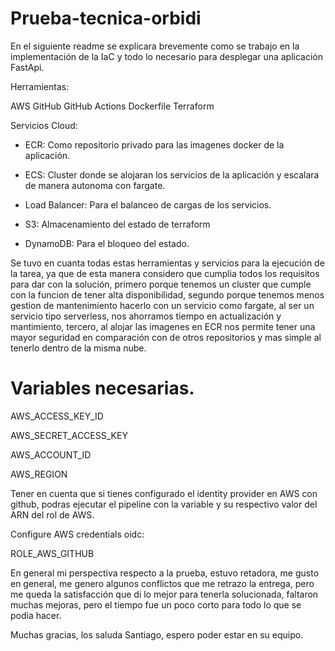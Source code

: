 # Prueba-tecnica-orbidi
En el siguiente readme se explicara brevemente como se trabajo en la implementación de la IaC y todo lo necesario para desplegar una aplicación FastApi.

Herramientas:

AWS
GitHub
GitHub Actions
Dockerfile
Terraform

Servicios Cloud:

- ECR: 
Como repositorio privado para las imagenes docker de la aplicación.

- ECS: 
Cluster donde se alojaran los servicios de la aplicación y escalara de manera autonoma con fargate.

- Load Balancer: 
Para el balanceo de cargas de los servicios.

- S3: 
Almacenamiento del estado de terraform

- DynamoDB: 
Para el bloqueo del estado.

Se tuvo en cuanta todas estas herramientas y servicios para la ejecución de la tarea, ya que de esta manera considero que cumplia todos los requisitos para dar con la solución, primero porque tenemos un cluster
que cumple con la funcion de tener alta disponibilidad, segundo porque tenemos menos gestion de mantenimiento hacerlo con un servicio como fargate, al ser un servicio tipo serverless, nos ahorramos tiempo en actualización 
y mantimiento, tercero, al alojar las imagenes en ECR nos permite tener una mayor seguridad en comparación con de otros repositorios y mas simple al tenerlo dentro de la misma nube.

# Variables necesarias.
AWS_ACCESS_KEY_ID

AWS_SECRET_ACCESS_KEY

AWS_ACCOUNT_ID

AWS_REGION


Tener en cuenta que si tienes configurado el identity provider en AWS con github, podras ejecutar el pipeline con la variable y su respectivo valor del ARN del rol de AWS.

Configure AWS credentials oidc:

ROLE_AWS_GITHUB

En general mi perspectiva respecto a la prueba, estuvo retadora, me gusto en general, me genero algunos conflictos que me retrazo la entrega, pero me queda la satisfacción que di lo mejor para tenerla solucionada, faltaron muchas
mejoras, pero el tiempo fue un poco corto para todo lo que se podia hacer.

Muchas gracias, los saluda Santiago, espero poder estar en su equipo.
